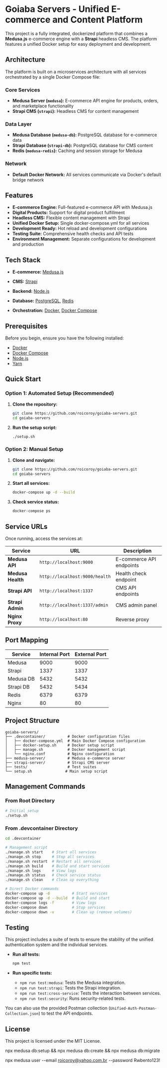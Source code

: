 # Goiaba Servers - Unified E-commerce and Content Platform

This project is a fully integrated, dockerized platform that combines a **Medusa.js** e-commerce engine with a **Strapi** headless CMS. The platform features a unified Docker setup for easy deployment and development.

## Architecture

The platform is built on a microservices architecture with all services orchestrated by a single Docker Compose file:

### Core Services

- **Medusa Server (`medusa`):** E-commerce API engine for products, orders, and marketplace functionality
- **Strapi CMS (`strapi`):** Headless CMS for content management


### Data Layer

- **Medusa Database (`medusa-db`):** PostgreSQL database for e-commerce data
- **Strapi Database (`strapi-db`):** PostgreSQL database for CMS content
- **Redis (`medusa-redis`):** Caching and session storage for Medusa

### Network

- **Default Docker Network:** All services communicate via Docker's default bridge network

## Features

- **E-commerce Engine:** Full-featured e-commerce API with Medusa.js
- **Digital Products:** Support for digital product fulfillment
- **Headless CMS:** Flexible content management with Strapi
- **Unified Docker Setup:** Single docker-compose.yml for all services
- **Development Ready:** Hot reload and development configurations
- **Testing Suite:** Comprehensive health checks and API tests
- **Environment Management:** Separate configurations for development and production

## Tech Stack

- **E-commerce:** [Medusa.js](https://medusajs.com/)
- **CMS:** [Strapi](https://strapi.io/)
- **Backend:** [Node.js](https://nodejs.org/)
- **Database:** [PostgreSQL](https://www.postgresql.org/), [Redis](https://redis.io/)

- **Orchestration:** [Docker](https://www.docker.com/), [Docker Compose](https://docs.docker.com/compose/)

## Prerequisites

Before you begin, ensure you have the following installed:

- [Docker](https://www.docker.com/get-started)
- [Docker Compose](https://docs.docker.com/compose/install/)
- [Node.js](https://nodejs.org/en/download/)
- [Yarn](https://classic.yarnpkg.com/en/docs/install/)

## Quick Start

### Option 1: Automated Setup (Recommended)

1. **Clone the repository:**

   ```bash
   git clone https://github.com/roicoroy/goiaba-servers.git
   cd goiaba-servers
   ```

2. **Run the setup script:**
   ```bash
   ./setup.sh
   ```

### Option 2: Manual Setup

1. **Clone and navigate:**

   ```bash
   git clone https://github.com/roicoroy/goiaba-servers.git
   cd goiaba-servers
   ```

2. **Start all services:**

   ```bash
   docker-compose up -d --build
   ```

3. **Check service status:**
   ```bash
   docker-compose ps
   ```

## Service URLs

Once running, access the services at:

| Service           | URL                            | Description              |
| ----------------- | ------------------------------ | ------------------------ |
| **Medusa API**    | `http://localhost:9000`        | E-commerce API endpoints |
| **Medusa Health** | `http://localhost:9000/health` | Health check endpoint    |
| **Strapi API**    | `http://localhost:1337`        | CMS API endpoints        |
| **Strapi Admin**  | `http://localhost:1337/admin`  | CMS admin panel          |
| **Nginx Proxy**   | `http://localhost:80`          | Reverse proxy            |

## Port Mapping

| Service   | Internal Port | External Port |
| --------- | ------------- | ------------- |
| Medusa    | 9000          | 9000          |
| Strapi    | 1337          | 1337          |
| Medusa DB | 5432          | 5432          |
| Strapi DB | 5432          | 5434          |
| Redis     | 6379          | 6379          |
| Nginx     | 80            | 80            |

## Project Structure

```
goiaba-servers/
├── .devcontainer/          # Docker configuration files
│   ├── docker-compose.yml  # Main Docker Compose configuration
│   ├── docker-setup.sh     # Docker setup script
│   ├── manage.sh           # Docker management script
│   └── nginx.conf          # Nginx configuration
├── medusa-server/          # Medusa e-commerce server
├── strapi-server/          # Strapi CMS server
├── tests/                  # Test suites
└── setup.sh               # Main setup script
```

## Management Commands

### From Root Directory
```bash
# Initial setup
./setup.sh
```

### From .devcontainer Directory
```bash
cd .devcontainer

# Management script
./manage.sh start    # Start all services
./manage.sh stop     # Stop all services
./manage.sh restart  # Restart all services
./manage.sh build    # Build and start services
./manage.sh logs     # View logs
./manage.sh status   # Check service status
./manage.sh clean    # Clean up everything

# Direct Docker commands
docker-compose up -d          # Start services
docker-compose up -d --build  # Build and start
docker-compose logs -f        # View logs
docker-compose down           # Stop services
docker-compose down -v        # Clean up (remove volumes)
```

## Testing

This project includes a suite of tests to ensure the stability of the unified authentication system and the individual services.

- **Run all tests:**

  ```bash
  npm test
  ```

- **Run specific tests:**

  - `npm run test:medusa`: Tests the Medusa integration.
  - `npm run test:strapi`: Tests the Strapi integration.
  - `npm run test:cross-service`: Tests the interaction between services.
  - `npm run test:security`: Runs security-related tests.

You can also use the provided Postman collection (`Unified-Auth-Postman-Collection.json`) to test the API endpoints.

## License

This project is licensed under the MIT License.

npx medusa db:setup && npx medusa db:create && npx medusa db:migrate

npx medusa user --email roicoroy@yahoo.com.br --password Rwbento123!
